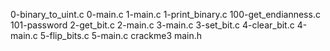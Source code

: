 0-binary_to_uint.c 0-main.c 1-main.c 1-print_binary.c 100-get_endianness.c 101-password 2-get_bit.c 2-main.c 3-main.c 3-set_bit.c 4-clear_bit.c 4-main.c 5-flip_bits.c 5-main.c crackme3 main.h

